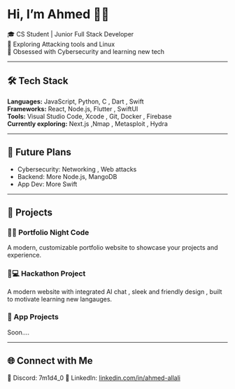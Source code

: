 # Hi, I’m Ahmed 👋🏻

🎓 CS Student | Junior Full Stack Developer  
🔬 Exploring Attacking tools and Linux    
🧠 Obsessed with Cybersecurity and learning new tech

---

## 🛠️ Tech Stack

**Languages:** JavaScript, Python, C , Dart , Swift    
**Frameworks:** React, Node.js, Flutter , SwiftUI  
**Tools:** Visual Studio Code, Xcode , Git, Docker , Firebase  
**Currently exploring:** Next.js ,Nmap , Metasploit , Hydra  

---

## 🔮 Future Plans

- Cybersecurity: Networking , Web attacks
- Backend: More Node.js, MangoDB
- App Dev: More Swift

---

## 🚀 Projects

### 🌌🎆  Portfolio Night Code
A modern, customizable portfolio website to showcase your projects and experience.  

### 🥈💻  Hackathon Project
A modern website with integrated AI chat , sleek and friendly design , built to motivate learning new langauges.   

### 📱 App Projects

Soon....   

---

## 🌐 Connect with Me   

💬 Discord: 7m1d4_0 
💼 LinkedIn: [linkedin.com/in/ahmed-allali](https://www.linkedin.com/in/ahmed-allali-98242a251/)
